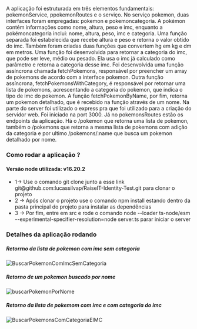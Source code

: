 A aplicação foi estruturada em três elementos fundamentais: pokemonService, ppokemonRoutes e o serviço.
No serviço pokemon, duas interfaces foram empregadas: pokemon e pokemoncategoria. A pokémon contém informações como nome, altura, peso e imc, enquanto a pokémoncategoria inclui: nome, altura, peso, imc e categoria.
Uma função separada foi estabelecida que recebe altura e peso e retorna o valor obtido do imc.
Também foram criadas duas funções que convertem hg em kg e dm em metros.
Uma função foi desenvolvida para retornar a categoria do imc, que pode ser leve, médio ou pesado. Ela usa o imc já calculado como parâmetro e retorna a categoria desse imc.
Foi desenvolvida uma função assíncrona chamada fetchPokemons, responsável por preencher um array de pokemons de acordo com a interface pokemon.
Outra função assíncrona, fetchPokemonsWithCategory, é responsável por retornar uma lista de pokemons, acrescentando a categoria do pokemon, que indica o tipo de imc do pokemon.
A função fetchPokemonByName, por fim, retorna um pokemon detalhado, que é recebido na função através de um nome.
Na parte do server foi utilizado o express pra que foi utilizado para a criação do servidor web. Foi iniciado na port 3000.
Já no pokemonsRoutes estão os endpoints da aplicação. Há o /pokemon que retorna uma lista de pokemon, também o /pokemons que retorna a mesma lista de pokemons com adição da categoria e por ultimo /pokemons/:name que busca 
um pokemon detalhado por nome.

<h3> Como rodar a aplicação ? </h3>
<h4>Versão node utilizada: v16.20.2 </h4>
<ul>
  <li> 1-> Use o comando git clone junto a esse link git@github.com:lucassilvap/RaiseIT-Identity-Test.git para clonar o projeto </li>
  <li> 2 -> Após clonar o projeto use o comando npm install estando dentro da pasta principal do projeto para instalar as dependências </li>
  <li> 3 -> Por fim, entre em src e rode o comando node --loader ts-node/esm --experimental-specifier-resolution=node server.ts parar iniciar o server</li>
</ul>

<h3>Detalhes da aplicação rodando </h3>

<h5>Retorrno da lista de pokemon com imc sem categoria</h5>

![BuscarPokemonComImcSemCategoria](https://github.com/user-attachments/assets/d5fc788c-b4b4-4bf8-ae17-11e99a938e8b)

<h5>Retorno de um pokemon buscado por nome </h5>

![buscarPokemonPorNome](https://github.com/user-attachments/assets/5c46f226-3021-4ceb-8018-3db0e2908c70)

<h5>Retorno da lista de pokemom com imc e com categoria do imc</h5>

![BuscarPokemonsComCategoriaEIMC](https://github.com/user-attachments/assets/27dc2983-70d4-443d-8da4-e4abf493f248)





